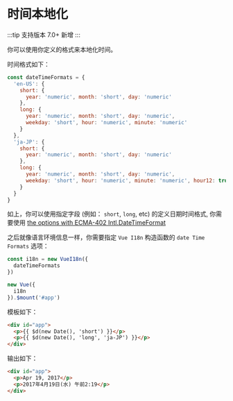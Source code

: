 # 时间本地化

:::tip 支持版本
 7.0+ 新增
:::

你可以使用你定义的格式来本地化时间。

时间格式如下：

```js
const dateTimeFormats = {
  'en-US': {
    short: {
      year: 'numeric', month: 'short', day: 'numeric'
    },
    long: {
      year: 'numeric', month: 'short', day: 'numeric',
      weekday: 'short', hour: 'numeric', minute: 'numeric'
    }
  },
  'ja-JP': {
    short: {
      year: 'numeric', month: 'short', day: 'numeric'
    },
    long: {
      year: 'numeric', month: 'short', day: 'numeric',
      weekday: 'short', hour: 'numeric', minute: 'numeric', hour12: true
    }
  }
}
```

如上，你可以使用指定字段 (例如： `short`, `long`, etc) 的定义日期时间格式, 你需要使用 [the options with ECMA-402 Intl.DateTimeFormat](http://www.ecma-international.org/ecma-402/2.0/#sec-intl-datetimeformat-constructor)

之后就像语言环境信息一样，你需要指定 `Vue I18n` 构造函数的 `date Time Formats` 选项：

```js
const i18n = new VueI18n({
  dateTimeFormats
})

new Vue({
  i18n
}).$mount('#app')
```

模板如下：

```html
<div id="app">
  <p>{{ $d(new Date(), 'short') }}</p>
  <p>{{ $d(new Date(), 'long', 'ja-JP') }}</p>
</div>
```

输出如下：

```html
<div id="app">
  <p>Apr 19, 2017</p>
  <p>2017年4月19日(水) 午前2:19</p>
</div>
```
